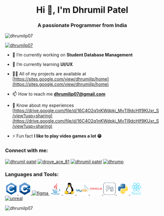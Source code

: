 <h1 align="center">Hi 👋, I'm Dhrumil Patel</h1>
<h3 align="center">A passionate Programmer from India</h3>

<p align="left"> <img src="https://komarev.com/ghpvc/?username=dhrumilp07&label=Profile%20views&color=0e75b6&style=flat" alt="dhrumilp07" /> </p>

<p align="left"> <a href="https://github.com/ryo-ma/github-profile-trophy"><img src="https://github-profile-trophy.vercel.app/?username=dhrumilp07" alt="dhrumilp07" /></a> </p>

- 🔭 I’m currently working on **Student Database Management**

- 🌱 I’m currently learning **UI/UX**

- 👨‍💻 All of my projects are available at [https://sites.google.com/view/dhrumiilp/home](https://sites.google.com/view/dhrumiilp/home)

- 📫 How to reach me **dhrumiljp07@gmail.com**

- 📄 Know about my experiences [https://drive.google.com/file/d/16C4O2q1nKWdpkj_MvTl9dcHIf9KUxr_S/view?usp=sharing](https://drive.google.com/file/d/16C4O2q1nKWdpkj_MvTl9dcHIf9KUxr_S/view?usp=sharing)

- ⚡ Fun fact **I like to play video games a lot 😁**

<h3 align="left">Connect with me:</h3>
<p align="left">
<a href="https://linkedin.com/in/dhrumil patel" target="blank"><img align="center" src="https://raw.githubusercontent.com/rahuldkjain/github-profile-readme-generator/master/src/images/icons/Social/linked-in-alt.svg" alt="dhrumil patel" height="30" width="40" /></a>
<a href="https://www.codechef.com/users/drove_ace_81" target="blank"><img align="center" src="https://cdn.jsdelivr.net/npm/simple-icons@3.1.0/icons/codechef.svg" alt="drove_ace_81" height="30" width="40" /></a>
<a href="https://www.hackerrank.com/dhrumil patel" target="blank"><img align="center" src="https://raw.githubusercontent.com/rahuldkjain/github-profile-readme-generator/master/src/images/icons/Social/hackerrank.svg" alt="dhrumil patel" height="30" width="40" /></a>
<a href="https://www.leetcode.com/dhrump" target="blank"><img align="center" src="https://raw.githubusercontent.com/rahuldkjain/github-profile-readme-generator/master/src/images/icons/Social/leet-code.svg" alt="dhrump" height="30" width="40" /></a>
</p>

<h3 align="left">Languages and Tools:</h3>
<p align="left"> <a href="https://www.cprogramming.com/" target="_blank" rel="noreferrer"> <img src="https://raw.githubusercontent.com/devicons/devicon/master/icons/c/c-original.svg" alt="c" width="40" height="40"/> </a> <a href="https://www.w3schools.com/cpp/" target="_blank" rel="noreferrer"> <img src="https://raw.githubusercontent.com/devicons/devicon/master/icons/cplusplus/cplusplus-original.svg" alt="cplusplus" width="40" height="40"/> </a> <a href="https://www.figma.com/" target="_blank" rel="noreferrer"> <img src="https://www.vectorlogo.zone/logos/figma/figma-icon.svg" alt="figma" width="40" height="40"/> </a> <a href="https://www.java.com" target="_blank" rel="noreferrer"> <img src="https://raw.githubusercontent.com/devicons/devicon/master/icons/java/java-original.svg" alt="java" width="40" height="40"/> </a> <a href="https://www.linux.org/" target="_blank" rel="noreferrer"> <img src="https://raw.githubusercontent.com/devicons/devicon/master/icons/linux/linux-original.svg" alt="linux" width="40" height="40"/> </a> <a href="https://www.mysql.com/" target="_blank" rel="noreferrer"> <img src="https://raw.githubusercontent.com/devicons/devicon/master/icons/mysql/mysql-original-wordmark.svg" alt="mysql" width="40" height="40"/> </a> <a href="https://www.oracle.com/" target="_blank" rel="noreferrer"> <img src="https://raw.githubusercontent.com/devicons/devicon/master/icons/oracle/oracle-original.svg" alt="oracle" width="40" height="40"/> </a> <a href="https://www.photoshop.com/en" target="_blank" rel="noreferrer"> <img src="https://raw.githubusercontent.com/devicons/devicon/master/icons/photoshop/photoshop-line.svg" alt="photoshop" width="40" height="40"/> </a> <a href="https://www.python.org" target="_blank" rel="noreferrer"> <img src="https://raw.githubusercontent.com/devicons/devicon/master/icons/python/python-original.svg" alt="python" width="40" height="40"/> </a> <a href="https://reactjs.org/" target="_blank" rel="noreferrer"> <img src="https://raw.githubusercontent.com/devicons/devicon/master/icons/react/react-original-wordmark.svg" alt="react" width="40" height="40"/> </a> <a href="https://unrealengine.com/" target="_blank" rel="noreferrer"> <img src="https://raw.githubusercontent.com/kenangundogan/fontisto/036b7eca71aab1bef8e6a0518f7329f13ed62f6b/icons/svg/brand/unreal-engine.svg" alt="unreal" width="40" height="40"/> </a> </p>

<p><img align="center" src="https://github-readme-stats.vercel.app/api/top-langs?username=dhrumilp07&show_icons=true&locale=en&layout=compact" alt="dhrumilp07" /></p>
